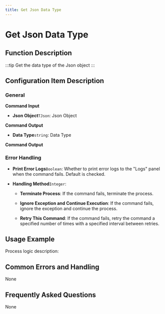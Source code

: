 ```yaml
---
title: Get Json Data Type
---
```


# Get Json Data Type

## Function Description

:::tip 
Get the data type of the Json object
:::

## Configuration Item Description

### General

**Command Input**

- **Json Object**`TJson`: Json Object


**Command Output**

- **Data Type**`string`: Data Type


**Command Output**

### Error Handling

- **Print Error Logs**`Boolean`: Whether to print error logs to the "Logs" panel when the command fails. Default is checked. 

- **Handling Method**`Integer`:

    - **Terminate Process**: If the command fails, terminate the process.

    - **Ignore Exception and Continue Execution**: If the command fails, ignore the exception and continue the process.

    - **Retry This Command**: If the command fails, retry the command a specified number of times with a specified interval between retries.

## Usage Example

Process logic description:

## Common Errors and Handling

None

## Frequently Asked Questions

None

